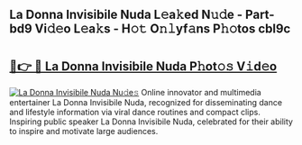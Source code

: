 ## La Donna Invisibile Nuda L𝚎a𝚔ed N𝚞𝚍e - Part-bd9 Vi𝚍𝚎o L𝚎a𝚔s - H𝚘𝚝 O𝚗𝚕yf𝚊ns P𝚑𝚘tos cbl9c

# <h2><a href="http://kf0rusr.oniu.top/?m=La+Donna+Invisibile+Nuda">🔗👉 🔴 La Donna Invisibile Nuda P𝚑ot𝚘𝚜 V𝚒d𝚎o</a></h2>

[![La Donna Invisibile Nuda Nu𝚍e𝚜](https://i.imgur.com/0qMVB7G.gif)](http://kf0rusr.oniu.top/?m=La+Donna+Invisibile+Nuda)
Online innovator and multimedia entertainer La Donna Invisibile Nuda, recognized for disseminating dance and lifestyle information via viral dance routines and compact clips. Inspiring public speaker La Donna Invisibile Nuda, celebrated for their ability to inspire and motivate large audiences.  
